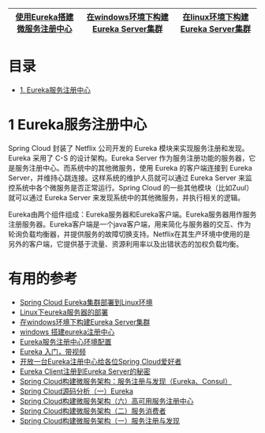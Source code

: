 [使用Eureka搭建微服务注册中心](https://www.kancloud.cn/mrbird/spring-cloud/1263688)|[在windows环境下构建Eureka Server集群](https://gjiazhi.blog.csdn.net/article/details/103348886?utm_medium=distribute.pc_relevant.none-task-blog-BlogCommendFromBaidu-1.not_use_machine_learn_pai&depth_1-utm_source=distribute.pc_relevant.none-task-blog-BlogCommendFromBaidu-1.not_use_machine_learn_pai)|[在linux环境下构建Eureka Server集群]()|
---|---|---|

# 目录

* [1. Eureka服务注册中心](#1-Eureka服务注册中心)

# 1 Eureka服务注册中心

Spring Cloud 封装了 Netflix 公司开发的 Eureka 模块来实现服务注册和发现。Eureka 采用了 C-S 的设计架构。Eureka Server 作为服务注册功能的服务器，它是服务注册中心。而系统中的其他微服务，使用 Eureka 的客户端连接到 Eureka Server，并维持心跳连接。这样系统的维护人员就可以通过 Eureka Server 来监控系统中各个微服务是否正常运行。Spring Cloud 的一些其他模块（比如Zuul）就可以通过 Eureka Server 来发现系统中的其他微服务，并执行相关的逻辑。

Eureka由两个组件组成：Eureka服务器和Eureka客户端。Eureka服务器用作服务注册服务器。Eureka客户端是一个java客户端，用来简化与服务器的交互、作为轮询负载均衡器，并提供服务的故障切换支持。Netflix在其生产环境中使用的是另外的客户端，它提供基于流量、资源利用率以及出错状态的加权负载均衡。





# 有用的参考
* [Spring Cloud Eureka集群部署到Linux环境](https://www.cnblogs.com/wuxun1997/p/11230848.html)
* [Linux下eureka服务器的部署](https://blog.csdn.net/qq_45012223/article/details/100896025)
* [在windows环境下构建Eureka Server集群](https://blog.csdn.net/weixin_33953249/article/details/92334749?utm_medium=distribute.pc_relevant.none-task-blog-BlogCommendFromBaidu-3.not_use_machine_learn_pai&depth_1-utm_source=distribute.pc_relevant.none-task-blog-BlogCommendFromBaidu-3.not_use_machine_learn_pai)
* [windows 搭建eureka注册中心](https://gjiazhi.blog.csdn.net/article/details/103348886?utm_medium=distribute.pc_relevant.none-task-blog-BlogCommendFromBaidu-1.not_use_machine_learn_pai&depth_1-utm_source=distribute.pc_relevant.none-task-blog-BlogCommendFromBaidu-1.not_use_machine_learn_pai)
* [Eureka服务注册中心环境配置](https://www.cnblogs.com/crazymakercircle/p/12043538.html)
* [Eureka 入门，带视频](https://www.cnblogs.com/crazymakercircle/p/12043538.html)
* [开放一台Eureka注册中心给各位Spring Cloud爱好者](http://blog.didispace.com/spring-cloud-free-eureka/)
* [Eureka Client注册到Eureka Server的秘密](http://blog.didispace.com/spring-cloud-eureka-register-detail/)
* [Spring Cloud构建微服务架构：服务注册与发现（Eureka、Consul）](http://blog.didispace.com/spring-cloud-starter-dalston-1/)
* [Spring Cloud源码分析（一）Eureka](http://blog.didispace.com/springcloud-sourcecode-eureka/)
* [Spring Cloud构建微服务架构（六）高可用服务注册中心](http://blog.didispace.com/springcloud6/)
* [Spring Cloud构建微服务架构（二）服务消费者](http://blog.didispace.com/springcloud2/)
* [Spring Cloud构建微服务架构（一）服务注册与发现](http://blog.didispace.com/springcloud1/)
